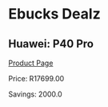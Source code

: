 
# Ebucks Dealz
## Huawei: P40 Pro
[Product Page](https://www.ebucks.com/web/shop/productSelected.do?prodId=536671189&catId=714947548)

Price: R17699.00

Savings: 2000.0


	